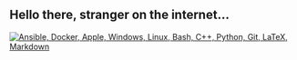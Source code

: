 ## Hello there, stranger on the internet...

[![Ansible, Docker, Apple, Windows, Linux, Bash, C++, Python, Git, LaTeX, Markdown](https://skillicons.dev/icons?i=ansible,docker,apple,windows,linux,bash,cpp,python,git,latex,md&theme=dark)](https://skillicons.dev)
